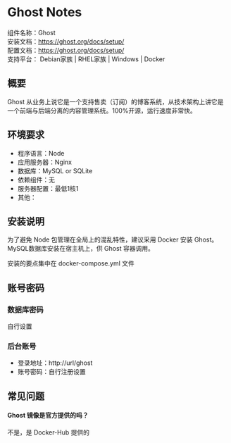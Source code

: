 # Ghost Notes

组件名称：Ghost  
安装文档：https://ghost.org/docs/setup/  
配置文档：https://ghost.org/docs/setup/  
支持平台： Debian家族 | RHEL家族 | Windows | Docker  

## 概要

Ghost 从业务上说它是一个支持售卖（订阅）的博客系统，从技术架构上讲它是一个前端与后端分离的内容管理系统。100%开源，运行速度非常快。

## 环境要求

* 程序语言：Node 
* 应用服务器：Nginx
* 数据库：MySQL or SQLite
* 依赖组件：无
* 服务器配置：最低1核1
* 其他：

## 安装说明

为了避免 Node 包管理在全局上的混乱特性，建议采用 Docker 安装 Ghost。MySQL数据库安装在宿主机上，供 Ghost 容器调用。  

安装的要点集中在 docker-compose.yml 文件  

## 账号密码

### 数据库密码

自行设置

### 后台账号

* 登录地址：http://url/ghost
* 账号密码：自行注册设置

## 常见问题

#### Ghost 镜像是官方提供的吗？

不是，是 Docker-Hub 提供的
